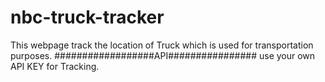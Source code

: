 # nbc-truck-tracker
This webpage track the location of Truck which is used for transportation purposes.
##################API################
use your own API KEY for Tracking.
